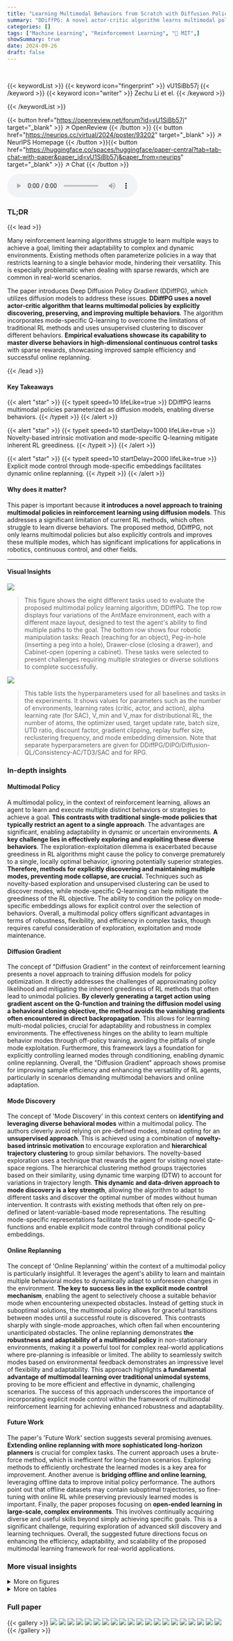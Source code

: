 ```yaml
---
title: "Learning Multimodal Behaviors from Scratch with Diffusion Policy Gradient"
summary: "DDiffPG: A novel actor-critic algorithm learns multimodal policies from scratch using diffusion models, enabling agents to master versatile behaviors in complex tasks."
categories: []
tags: ["Machine Learning", "Reinforcement Learning", "🏢 MIT",]
showSummary: true
date: 2024-09-26
draft: false
---
```


<br>

{{< keywordList >}}
{{< keyword icon="fingerprint" >}} vU1SiBb57j {{< /keyword >}}
{{< keyword icon="writer" >}} Zechu Li et el. {{< /keyword >}}
 
{{< /keywordList >}}

{{< button href="https://openreview.net/forum?id=vU1SiBb57j" target="_blank" >}}
↗ OpenReview
{{< /button >}}
{{< button href="https://neurips.cc/virtual/2024/poster/93202" target="_blank" >}}
↗ NeurIPS Homepage
{{< /button >}}{{< button href="https://huggingface.co/spaces/huggingface/paper-central?tab=tab-chat-with-paper&paper_id=vU1SiBb57j&paper_from=neurips" target="_blank" >}}
↗ Chat
{{< /button >}}



<audio controls>
    <source src="https://ai-paper-reviewer.com/vU1SiBb57j/podcast.wav" type="audio/wav">
    Your browser does not support the audio element.
</audio>


### TL;DR


{{< lead >}}

Many reinforcement learning algorithms struggle to learn multiple ways to achieve a goal, limiting their adaptability to complex and dynamic environments.  Existing methods often parameterize policies in a way that restricts learning to a single behavior mode, hindering their versatility. This is especially problematic when dealing with sparse rewards, which are common in real-world scenarios.



The paper introduces Deep Diffusion Policy Gradient (DDiffPG), which utilizes diffusion models to address these issues.  **DDiffPG uses a novel actor-critic algorithm that learns multimodal policies by explicitly discovering, preserving, and improving multiple behaviors**. The algorithm incorporates mode-specific Q-learning to overcome the limitations of traditional RL methods and uses unsupervised clustering to discover different behaviors.  **Empirical evaluations showcase its capability to master diverse behaviors in high-dimensional continuous control tasks** with sparse rewards, showcasing improved sample efficiency and successful online replanning.

{{< /lead >}}


#### Key Takeaways

{{< alert "star" >}}
{{< typeit speed=10 lifeLike=true >}} DDiffPG learns multimodal policies parameterized as diffusion models, enabling diverse behaviors. {{< /typeit >}}
{{< /alert >}}

{{< alert "star" >}}
{{< typeit speed=10 startDelay=1000 lifeLike=true >}} Novelty-based intrinsic motivation and mode-specific Q-learning mitigate inherent RL greediness. {{< /typeit >}}
{{< /alert >}}

{{< alert "star" >}}
{{< typeit speed=10 startDelay=2000 lifeLike=true >}} Explicit mode control through mode-specific embeddings facilitates dynamic online replanning. {{< /typeit >}}
{{< /alert >}}

#### Why does it matter?
This paper is important because **it introduces a novel approach to training multimodal policies in reinforcement learning using diffusion models**. This addresses a significant limitation of current RL methods, which often struggle to learn diverse behaviors. The proposed method, DDiffPG, not only learns multimodal policies but also explicitly controls and improves these multiple modes, which has significant implications for applications in robotics, continuous control, and other fields.

------
#### Visual Insights



![](https://ai-paper-reviewer.com/vU1SiBb57j/figures_1_1.jpg)

> This figure shows the eight different tasks used to evaluate the proposed multimodal policy learning algorithm, DDiffPG.  The top row displays four variations of the AntMaze environment, each with a different maze layout, designed to test the agent's ability to find multiple paths to the goal.  The bottom row shows four robotic manipulation tasks: Reach (reaching for an object), Peg-in-hole (inserting a peg into a hole), Drawer-close (closing a drawer), and Cabinet-open (opening a cabinet).  These tasks were selected to present challenges requiring multiple strategies or diverse solutions to complete successfully.





![](https://ai-paper-reviewer.com/vU1SiBb57j/tables_17_1.jpg)

> This table lists the hyperparameters used for all baselines and tasks in the experiments.  It shows values for parameters such as the number of environments, learning rates (critic, actor, and action), alpha learning rate (for SAC), V_min and V_max for distributional RL, the number of atoms, the optimizer used, target update rate, batch size, UTD ratio, discount factor, gradient clipping, replay buffer size, reclustering frequency, and mode embedding dimension. Note that separate hyperparameters are given for DDiffPG/DIPO/Diffusion-QL/Consistency-AC/TD3/SAC and for RPG.





### In-depth insights


#### Multimodal Policy
A multimodal policy, in the context of reinforcement learning, allows an agent to learn and execute multiple distinct behaviors or strategies to achieve a goal.  **This contrasts with traditional single-mode policies that typically restrict an agent to a single approach**. The advantages are significant, enabling adaptability in dynamic or uncertain environments.  **A key challenge lies in effectively exploring and exploiting these diverse behaviors**.  The exploration-exploitation dilemma is exacerbated because greediness in RL algorithms might cause the policy to converge prematurely to a single, locally optimal behavior, ignoring potentially superior strategies.  **Therefore, methods for explicitly discovering and maintaining multiple modes, preventing mode collapse, are crucial.**  Techniques such as novelty-based exploration and unsupervised clustering can be used to discover modes, while mode-specific Q-learning can help mitigate the greediness of the RL objective.  The ability to condition the policy on mode-specific embeddings allows for explicit control over the selection of behaviors. Overall, a multimodal policy offers significant advantages in terms of robustness, flexibility, and efficiency in complex tasks, though requires careful consideration of exploration, exploitation and mode maintenance.

#### Diffusion Gradient
The concept of "Diffusion Gradient" in the context of reinforcement learning presents a novel approach to training diffusion models for policy optimization.  It directly addresses the challenges of approximating policy likelihood and mitigating the inherent greediness of RL methods that often lead to unimodal policies. **By cleverly generating a target action using gradient ascent on the Q-function and training the diffusion model using a behavioral cloning objective, the method avoids the vanishing gradients often encountered in direct backpropagation**. This allows for learning multi-modal policies, crucial for adaptability and robustness in complex environments. The effectiveness hinges on the ability to learn multiple behavior modes through off-policy training, avoiding the pitfalls of single mode exploitation.  Furthermore, this framework lays a foundation for explicitly controlling learned modes through conditioning, enabling dynamic online replanning. Overall, the "Diffusion Gradient" approach shows promise for improving sample efficiency and enhancing the versatility of RL agents, particularly in scenarios demanding multimodal behaviors and online adaptation.

#### Mode Discovery
The concept of 'Mode Discovery' in this context centers on **identifying and leveraging diverse behavioral modes** within a multimodal policy.  The authors cleverly avoid relying on pre-defined modes, instead opting for an **unsupervised approach**. This is achieved using a combination of **novelty-based intrinsic motivation** to encourage exploration and **hierarchical trajectory clustering** to group similar behaviors.  The novelty-based exploration uses a technique that rewards the agent for visiting novel state-space regions. The hierarchical clustering method groups trajectories based on their similarity, using dynamic time warping (DTW) to account for variations in trajectory length.  **This dynamic and data-driven approach to mode discovery is a key strength**, allowing the algorithm to adapt to different tasks and discover the optimal number of modes without human intervention. It contrasts with existing methods that often rely on pre-defined or latent-variable-based mode representations. The resulting mode-specific representations facilitate the training of mode-specific Q-functions and enable explicit mode control through conditional policy embeddings.

#### Online Replanning
The concept of 'Online Replanning' within the context of a multimodal policy is particularly insightful.  It leverages the agent's ability to learn and maintain multiple behavioral modes to dynamically adapt to unforeseen changes in the environment.  **The key to success lies in the explicit mode control mechanism**, enabling the agent to selectively choose a suitable behavior mode when encountering unexpected obstacles.  Instead of getting stuck in suboptimal solutions, the multimodal policy allows for graceful transitions between modes until a successful route is discovered. This contrasts sharply with single-mode approaches, which often fail when encountering unanticipated obstacles. The online replanning demonstrates **the robustness and adaptability of a multimodal policy** in non-stationary environments, making it a powerful tool for complex real-world applications where pre-planning is infeasible or limited.  The ability to seamlessly switch modes based on environmental feedback demonstrates an impressive level of flexibility and adaptability. This approach highlights **a fundamental advantage of multimodal learning over traditional unimodal systems**, proving to be more efficient and effective in dynamic, challenging scenarios.  The success of this approach underscores the importance of incorporating explicit mode control within the framework of multimodal reinforcement learning for achieving enhanced robustness and adaptability.

#### Future Work
The paper's 'Future Work' section suggests several promising avenues. **Extending online replanning with more sophisticated long-horizon planners** is crucial for complex tasks.  The current approach uses a brute-force method, which is inefficient for long-horizon scenarios.  Exploring methods to efficiently orchestrate the learned modes is a key area for improvement.  Another avenue is **bridging offline and online learning**, leveraging offline data to improve initial policy performance. The authors point out that offline datasets may contain suboptimal trajectories, so fine-tuning with online RL while preserving previously learned modes is important.  Finally, the paper proposes focusing on **open-ended learning in large-scale, complex environments**.  This involves continually acquiring diverse and useful skills beyond simply achieving specific goals. This is a significant challenge, requiring exploration of advanced skill discovery and learning techniques.  Overall, the suggested future directions focus on enhancing the efficiency, adaptability, and scalability of the proposed multimodal learning framework for real-world applications.


### More visual insights

<details>
<summary>More on figures
</summary>


![](https://ai-paper-reviewer.com/vU1SiBb57j/figures_3_1.jpg)

> This figure illustrates the Deep Diffusion Policy Gradient (DDiffPG) algorithm's workflow. It starts with data collection where the agent interacts with the environment.  Then, mode discovery is performed using hierarchical clustering on goal-reached trajectories based on dynamic time warping (DTW) distances.  Mode-specific Q-functions, including one for exploration, are trained for each identified mode. Finally, multimodal training is performed using batches constructed from all modes to update the diffusion policy.


![](https://ai-paper-reviewer.com/vU1SiBb57j/figures_4_1.jpg)

> This figure shows eight different tasks used to evaluate the proposed multimodal reinforcement learning algorithm.  The top row displays four variations of the AntMaze environment, each presenting a unique navigational challenge with multiple potential solutions. The bottom row illustrates four robotic manipulation tasks: Reach, Peg-in-hole, Drawer-close, and Cabinet-open.  These tasks also involve multiple ways to successfully complete the task, highlighting their multimodality and suitability for evaluating algorithms capable of learning diverse behaviors.


![](https://ai-paper-reviewer.com/vU1SiBb57j/figures_6_1.jpg)

> The figure shows the learning curves of DDiffPG and several baseline methods across four AntMaze environments and four robotic manipulation tasks.  Each subplot represents a different environment or task, showing the average return (cumulative reward) over training steps.  The plot visualizes the relative performance of DDiffPG compared to other state-of-the-art reinforcement learning algorithms. The shaded areas indicate the standard error.  This figure helps demonstrate DDiffPG's ability to learn and achieve good performance in complex control tasks compared to other algorithms.


![](https://ai-paper-reviewer.com/vU1SiBb57j/figures_7_1.jpg)

> This figure visualizes the exploration patterns of different reinforcement learning algorithms in the AntMaze-v3 environment.  Each subfigure shows a heatmap representing the frequency of agent visits to different locations within the maze.  The color intensity indicates the number of times each cell was visited, providing insight into the exploration strategy of each algorithm. Comparing the exploration maps helps understand the strengths and weaknesses of each algorithm concerning its ability to explore the environment thoroughly and discover different paths to the goal.


![](https://ai-paper-reviewer.com/vU1SiBb57j/figures_8_1.jpg)

> This figure shows the ablation study on the key hyperparameters of the DDiffPG algorithm.  Each subfigure shows the effect of varying a single hyperparameter while keeping others constant.  (a) Batch size: impact on cumulative reward. (b) Number of diffusion steps: impact on cumulative reward. (c) UTD ratio (updates-to-data): impact on cumulative reward. (d) Action gradient learning rate: impact on cumulative reward.  The shaded area represents the standard deviation across multiple runs.


![](https://ai-paper-reviewer.com/vU1SiBb57j/figures_15_1.jpg)

> This figure shows eight different tasks used to evaluate the proposed method in the paper.  The top row displays four AntMaze environments, each presenting a maze with varying complexities and multiple potential solution paths for an ant agent to reach a goal. The bottom row depicts four robotic manipulation tasks: Reach (reaching a target object), Peg-in-hole (inserting a peg into a hole), Drawer-close (closing a drawer), and Cabinet-open (opening a cabinet).  These tasks all share a characteristic of having multiple ways to successfully complete them, thus demanding multimodal behavior from the learning agent.  The variety in task types (navigation and manipulation) and the complexity within each task create a rigorous benchmark for evaluating multimodal policy learning algorithms.


![](https://ai-paper-reviewer.com/vU1SiBb57j/figures_15_2.jpg)

> This figure shows eight different tasks used to evaluate the proposed multimodal Deep Diffusion Policy Gradient (DDiffPG) algorithm. The top row displays four AntMaze environments with varying levels of complexity, each requiring the agent to navigate a maze to reach a goal.  The bottom row shows four robotic manipulation tasks: Reach (reaching a target object), Peg-in-hole (inserting a peg into a hole), Drawer-close (closing a drawer), and Cabinet-open (opening a cabinet).  These tasks are designed to be multimodal, meaning there are multiple ways to successfully complete each task, which tests the algorithm's ability to learn and utilize diverse strategies.


![](https://ai-paper-reviewer.com/vU1SiBb57j/figures_16_1.jpg)

> This figure shows eight different tasks used to evaluate the proposed multimodal policy learning algorithm, DDiffPG.  The top row presents four variations of the AntMaze environment, each with a different maze layout designed to encourage the discovery of multiple solution paths. The bottom row depicts four robotic manipulation tasks: Reach (reaching a target), Peg-in-hole (inserting a peg into a hole), Drawer-close (closing a drawer), and Cabinet-open (opening a cabinet).  All these tasks are characterized by high multimodality, meaning there are multiple ways to successfully complete each task.


![](https://ai-paper-reviewer.com/vU1SiBb57j/figures_16_2.jpg)

> This figure shows eight different tasks used to evaluate the performance of the proposed multimodal reinforcement learning algorithm. The top row displays four variations of the AntMaze environment, each with a different layout and level of complexity. The bottom row illustrates four robotic manipulation tasks: Reach, Peg-in-hole, Drawer-close, and Cabinet-open. These tasks are designed to be multimodal, meaning that there are multiple ways to successfully complete them.  This multimodality makes them suitable for testing the algorithm's ability to learn and utilize diverse strategies.


![](https://ai-paper-reviewer.com/vU1SiBb57j/figures_16_3.jpg)

> This figure shows eight different tasks used to evaluate the proposed multimodal policy learning algorithm. The top row displays four AntMaze environments with varying maze layouts, while the bottom row shows four robotic manipulation tasks: reaching for an object, inserting a peg into a hole, closing a drawer, and opening a cabinet. These tasks were chosen because they each present multiple ways to solve them, providing a challenging test bed for a multimodal learning algorithm. Each task's high degree of multimodality makes them particularly useful for evaluating the ability of an agent to learn and utilize a variety of strategies for a given task.  The multimodal nature of the tasks is key to demonstrating the strength of the proposed method in contrast to traditional RL methods that typically learn single-mode policies.


![](https://ai-paper-reviewer.com/vU1SiBb57j/figures_16_4.jpg)

> This figure shows eight different tasks used to evaluate the performance of the proposed multimodal reinforcement learning algorithm.  The top row displays four AntMaze environments, each with a unique maze structure and varying difficulty.  The bottom row illustrates four robotic manipulation tasks: Reach (reaching a target), Peg-in-hole (inserting a peg), Drawer-close (closing a drawer), and Cabinet-open (opening a cabinet). These tasks were specifically chosen due to their high degree of multimodality; meaning that each task can be solved through multiple distinct strategies or paths.


![](https://ai-paper-reviewer.com/vU1SiBb57j/figures_16_5.jpg)

> This figure showcases the eight different tasks used in the paper to evaluate the proposed multimodal policy learning algorithm.  The top row shows four variations of the AntMaze environment, which involves navigating a maze with an ant-like robot. Each version presents unique challenges in terms of path complexity and obstacle placement. The bottom row displays four robotic manipulation tasks: Reach (reaching for a target), Peg-in-hole (inserting a peg into a hole), Drawer-close (closing a drawer), and Cabinet-open (opening a cabinet). These tasks were specifically designed to demonstrate the capability of the algorithm to learn diverse strategies for achieving the same goal. They all offer a high degree of multimodality, meaning that there are multiple ways to successfully complete each task.


![](https://ai-paper-reviewer.com/vU1SiBb57j/figures_16_6.jpg)

> This figure shows eight different tasks used to evaluate the performance of the proposed multimodal reinforcement learning algorithm.  The top row displays four variations of the AntMaze environment, each presenting a different level of complexity in terms of path finding and obstacle avoidance. The bottom row illustrates four robotic manipulation tasks: Reach (reaching a target point), Peg-in-hole (inserting a peg into a hole), Drawer-close (closing a drawer), and Cabinet-open (opening a cabinet).  All eight tasks are designed to have multiple solutions, making them ideal for testing the algorithm's ability to learn and utilize diverse strategies.


![](https://ai-paper-reviewer.com/vU1SiBb57j/figures_19_1.jpg)

> This figure compares the computation time of DDiffPG and other baseline algorithms (DIPO, TD3, SAC) across four key stages of the algorithm: data collection, policy update, critic update, and target action update. It shows that DDiffPG requires significantly more time for data collection compared to the baselines, while the policy update time is comparable. Notably, DDiffPG has a higher critic update time due to the use of multiple Q-functions, and it also requires more time for target action updates because of the use of multimodal batches.


![](https://ai-paper-reviewer.com/vU1SiBb57j/figures_19_2.jpg)

> This figure shows the result of using VQ-VAE for trajectory clustering.  Panel (a) displays the clustering results in the AntMaze environment, with different colors representing different clusters. Panel (b) shows the projected embedding space of the trajectories, illustrating how the VQ-VAE captures the distinct modes in the data. The figure highlights the effectiveness of VQ-VAE as an alternative approach to hierarchical clustering for identifying behavioral modes.


![](https://ai-paper-reviewer.com/vU1SiBb57j/figures_19_3.jpg)

> This figure compares the exploration maps of DDiffPG and several baseline algorithms (DIPO, Diffusion-QL, SAC, and RPG) in the AntMaze-v3 environment. The maps visually represent the frequency with which the agent visits different areas of the environment during the learning process. A darker color indicates more frequent visits, suggesting a preference for certain paths or strategies. The visual comparison aims to highlight the exploration capabilities of different algorithms and demonstrate whether they tend to focus on a specific region or explore the entire environment more uniformly. DDiffPG is expected to show more diverse exploration due to its multimodal nature.


![](https://ai-paper-reviewer.com/vU1SiBb57j/figures_20_1.jpg)

> This figure compares the exploration maps of DDiffPG with four baseline algorithms (DIPO, Diffusion-QL, SAC, and TD3) in the AntMaze-v3 environment.  The maps visualize the frequency with which the agent visits different areas of the maze during exploration. DDiffPG demonstrates broader exploration compared to other methods which tend to focus on a single, potentially optimal path, highlighting DDiffPG's ability to discover multiple behavioral modes.


![](https://ai-paper-reviewer.com/vU1SiBb57j/figures_20_2.jpg)

> This figure shows the exploration maps for AntMaze-v3 environment, comparing DDiffPG with several baseline algorithms including DIPO, Diffusion-QL, SAC, RPG, TD3, and Consistency-AC. Each subfigure visualizes the density of visits to different states within the environment for each algorithm. DDiffPG demonstrates a wider and more thorough exploration compared to most baselines, suggesting its superior ability to avoid local minima and discover various solutions to the navigation problem. 


![](https://ai-paper-reviewer.com/vU1SiBb57j/figures_20_3.jpg)

> This figure compares the exploration patterns of DDiffPG against four other reinforcement learning algorithms (DIPO, Diffusion-QL, SAC, and TD3) in the AntMaze-v3 environment.  Each subfigure shows a heatmap representing the density of visits to different states (grid cells) in the maze during training.  The heatmaps visualize how extensively the algorithms explore various paths and areas within the maze during learning. Differences in exploration patterns indicate the algorithms' exploration strategies and their effectiveness in covering the state space.


![](https://ai-paper-reviewer.com/vU1SiBb57j/figures_20_4.jpg)

> This figure displays heatmaps visualizing Q-values for different baselines and the proposed DDiffPG method within the AntMaze-v2 environment.  Each subfigure represents a different algorithm (DDiffPG, DIPO, Diffusion-QL, SAC, TD3, Consistency-AC, and RPG) and shows the Q-values across the state space, providing a visual representation of how each algorithm evaluates different states in terms of expected future rewards. Warmer colors (yellow/red) indicate higher Q-values, suggesting more promising states, while cooler colors (blue) indicate lower Q-values.


![](https://ai-paper-reviewer.com/vU1SiBb57j/figures_21_1.jpg)

> The figure shows exploration maps of five different reinforcement learning algorithms on the AntMaze-v3 environment. The algorithms are DDiffPG, DIPO, Diffusion-QL, SAC, and TD3. Each map visualizes the density of visits to each cell in the maze during exploration. DDiffPG explores multiple paths more effectively, demonstrating its superior exploration capability compared to the other baselines. This highlights DDiffPG's ability to discover multiple solutions for solving the same task in a complex environment.


![](https://ai-paper-reviewer.com/vU1SiBb57j/figures_21_2.jpg)

> This figure compares the exploration patterns of different reinforcement learning algorithms in the AntMaze-v3 environment. The maps visually represent the density of visits to different cells in the maze during exploration. DDiffPG is shown to explore multiple paths to reach the goals, indicating multimodal behavior. In contrast, other baselines tend to focus on a single path, demonstrating a lack of multimodality.


![](https://ai-paper-reviewer.com/vU1SiBb57j/figures_21_3.jpg)

> This figure shows the learning curves for DDiffPG and several baseline reinforcement learning algorithms across four AntMaze environments and four robotic manipulation tasks.  The y-axis represents the average return (reward) achieved by the agents, and the x-axis represents the number of training steps.  The plot visualizes the performance of each algorithm over time, allowing for a comparison of their learning efficiency and final performance on these challenging control tasks. Each line represents a different algorithm, and shaded regions indicate standard error across multiple runs. This provides a quantitative evaluation of DDiffPG's ability to learn multimodal behaviors compared to established RL methods.


</details>




<details>
<summary>More on tables
</summary>


![](https://ai-paper-reviewer.com/vU1SiBb57j/tables_18_1.jpg)
> This table presents a quantitative comparison of the performance of DDiffPG against several baselines across four AntMaze environments and a randomized AntMaze environment with obstacles.  The metrics include the number of distinct behavioral modes learned, the success rate (percentage of episodes successfully completed), and the average episode length.  This data demonstrates the multimodal capabilities of DDiffPG and how it compares to single-mode approaches in terms of exploration, solution diversity, and efficiency.

![](https://ai-paper-reviewer.com/vU1SiBb57j/tables_18_2.jpg)
> This table presents the results of experiments conducted on four robotic manipulation tasks: Reach, Peg-in-hole, Drawer-close, and Cabinet-open.  For each task, it shows the number of distinct behavioral modes learned by DDiffPG and several baseline algorithms (TD3, SAC, DIPO, Diffusion-QL, Con-AC).  The success rate (S.R.) indicates the percentage of successful task completions, and the episode length (E.L.) represents the average number of steps taken to complete the task.  The data is averaged over 20 trials with different random seeds to provide a statistical measure of the algorithm's performance.

</details>




### Full paper

{{< gallery >}}
<img src="https://ai-paper-reviewer.com/vU1SiBb57j/1.png" class="grid-w50 md:grid-w33 xl:grid-w25" />
<img src="https://ai-paper-reviewer.com/vU1SiBb57j/2.png" class="grid-w50 md:grid-w33 xl:grid-w25" />
<img src="https://ai-paper-reviewer.com/vU1SiBb57j/3.png" class="grid-w50 md:grid-w33 xl:grid-w25" />
<img src="https://ai-paper-reviewer.com/vU1SiBb57j/4.png" class="grid-w50 md:grid-w33 xl:grid-w25" />
<img src="https://ai-paper-reviewer.com/vU1SiBb57j/5.png" class="grid-w50 md:grid-w33 xl:grid-w25" />
<img src="https://ai-paper-reviewer.com/vU1SiBb57j/6.png" class="grid-w50 md:grid-w33 xl:grid-w25" />
<img src="https://ai-paper-reviewer.com/vU1SiBb57j/7.png" class="grid-w50 md:grid-w33 xl:grid-w25" />
<img src="https://ai-paper-reviewer.com/vU1SiBb57j/8.png" class="grid-w50 md:grid-w33 xl:grid-w25" />
<img src="https://ai-paper-reviewer.com/vU1SiBb57j/9.png" class="grid-w50 md:grid-w33 xl:grid-w25" />
<img src="https://ai-paper-reviewer.com/vU1SiBb57j/10.png" class="grid-w50 md:grid-w33 xl:grid-w25" />
<img src="https://ai-paper-reviewer.com/vU1SiBb57j/11.png" class="grid-w50 md:grid-w33 xl:grid-w25" />
<img src="https://ai-paper-reviewer.com/vU1SiBb57j/12.png" class="grid-w50 md:grid-w33 xl:grid-w25" />
<img src="https://ai-paper-reviewer.com/vU1SiBb57j/13.png" class="grid-w50 md:grid-w33 xl:grid-w25" />
<img src="https://ai-paper-reviewer.com/vU1SiBb57j/14.png" class="grid-w50 md:grid-w33 xl:grid-w25" />
<img src="https://ai-paper-reviewer.com/vU1SiBb57j/15.png" class="grid-w50 md:grid-w33 xl:grid-w25" />
<img src="https://ai-paper-reviewer.com/vU1SiBb57j/16.png" class="grid-w50 md:grid-w33 xl:grid-w25" />
<img src="https://ai-paper-reviewer.com/vU1SiBb57j/17.png" class="grid-w50 md:grid-w33 xl:grid-w25" />
<img src="https://ai-paper-reviewer.com/vU1SiBb57j/18.png" class="grid-w50 md:grid-w33 xl:grid-w25" />
<img src="https://ai-paper-reviewer.com/vU1SiBb57j/19.png" class="grid-w50 md:grid-w33 xl:grid-w25" />
<img src="https://ai-paper-reviewer.com/vU1SiBb57j/20.png" class="grid-w50 md:grid-w33 xl:grid-w25" />
{{< /gallery >}}